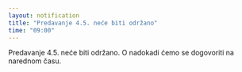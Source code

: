 ```yaml
---
layout: notification
title: "Predavanje 4.5. neće biti održano"
time: "09:00"
---
```


Predavanje 4.5. neće biti održano. O nadokadi ćemo se dogovoriti na narednom času.
